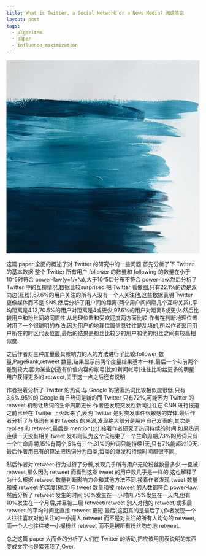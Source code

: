 ```yaml
---
title: What is Twitter, a Social Network or a News Media? 阅读笔记
layout: post
tags:
  - algorithm
  - paper
  - influence_maximization
---
```

![](/media/files/2015/04/02.jpg)

这篇 paper 全面的概述了对 Twitter 的研究中的一些问题.首先分析了下 Twitter 的基本数据:整个 Twitter 所有用户 follower 的数量和 following 的数量在小于10^5时符合 power-law(y=1/x^a),大于10^5后分布不符合 power-law.然后分析了 Twitter 中的互粉情况,数据比较surprised:把 Twitter 看做图,只有22.1%的边是双向边(互粉),67.6%的用户关注的所有人没有一个人关注他,这些数据表明 Twitter 更像媒体而不是 SNS.然后分析了用户间的距离(两个用户间间隔几个互粉关系),平均距离是4.12,70.5%的用户对距离是4或更少,97.6%的用户对距离6或更少.然后比较用户和粉丝间的同质性,从地理位置和受欢迎度两方面比较,作者在判断地理位置时用了一个很聪明的办法:因为用户的地理位置信息往往是乱填的,所以作者采用用户所在的时区代表位置,最后的结果是粉丝比较少的用户和他的粉丝之间有较高相似度.

之后作者对三种度量最具影响力的人的方法进行了比较:follower 数量,PageRank,retweet 数量,结果显示前两个度量结果基本一样,最后一个和前两个差别较大.因为某些创造有价值内容的帐号(比如新闻帐号)往往比粉丝更多的明星用户获得更多的 retweet,关于这一点之后还有说明.

作者接着分析了 Twitter 的热词.与 Google 的搜索热词比较相似度很低,只有3.6%.95%的 Google 每日热词是新的而 Twitter 只有72%,可能因为 Twitter 的 retweet 机制让热词的生命周期更长.作者还发现突发性新闻往往在 CNN 进行报道之前已经在 Twitter 上火起来了,表明 Twitter 是对突发事件很敏感的媒体.最后作者分析了与热词有关的 tweets 的来源,发现绝大部分是用户自己发表的,其次是 replies 和 retweet,最后是 mention(@).接着作者研究了热词持续的时间:如果热词连续一天没有相关 tweet 发布则认为这个词结束了一个生命周期,73%的热词只有一个生命周期,15%有两个,5%有三个.31%的热词只能持续1天,只有7%能超过10天.最后作者用已有的算法把热词分为四类,每类的爆发和持续时间都很不同.

然后作者对 retweet 行为进行了分析,发现几乎所有用户无论粉丝数量多少,一旦被 retweet,那么因为 retweet 而看到这条 tweet 的用户数几乎是一样的,这也解释了为什么根据 retweet 数量判断影响力会和其他方法不同.接着作者发现 tweet 数量和被 retweet 的深度(树深)与 tweet 数量和被 retweet 的人数都符合 power-law.然后分析了 retweet 发生的时间:50%发生在一小时内,75%发生在一天内,但有10%发生在一个月后,并且被二层 retweet(retweet 别人对他的 retweet)或多层 retweet 的平均时间比直接 retweet 更短.最后(这回真的是最后了),作者发现一个人往往喜欢对他关注的一小撮人 retweet 而不是对关注的所有人均匀的 retweet,而一个人也往往被一小撮粉丝 retweet 而不是被所有粉丝均匀地 retweet.

总之这篇 paper 大而全的分析了人们在 Twitter 的活动,把应该用图表说明的东西变成文字也是累死我了,Over.

